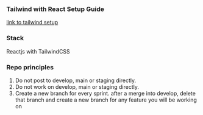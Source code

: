 ### Tailwind with React Setup Guide

[link to tailwind setup](https://dev.to/ethand91/creating-a-react-app-with-typescript-tailwind-support-18b8)

### Stack

Reactjs with TailwindCSS

### Repo principles

1. Do not post to develop, main or staging directly.
2. Do not work on develop, main or staging directly.
3. Create a new branch for every sprint. after a merge into develop, delete that branch and create a new branch for any feature you will be working on
